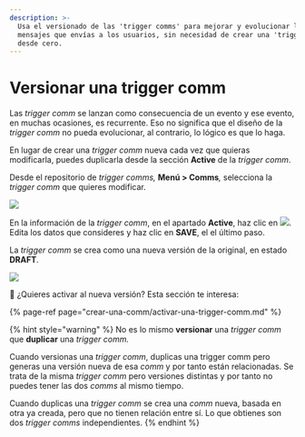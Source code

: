```yaml
---
description: >-
  Usa el versionado de las 'trigger comms' para mejorar y evolucionar los
  mensajes que envías a los usuarios, sin necesidad de crear una 'trigger comm'
  desde cero.
---
```


# Versionar una trigger comm

Las _trigger comm_ se lanzan como consecuencia de un evento y ese evento, en muchas ocasiones, es recurrente. Eso no significa que el diseño de la _trigger comm_ no pueda evolucionar, al contrario, lo lógico es que lo haga.

En lugar de crear una _trigger comm_ nueva cada vez que quieras modificarla, puedes duplicarla desde la sección **Active** de la _trigger comm_.

Desde el repositorio de _trigger comms,_ **Menú &gt; Comms**_,_ selecciona la _trigger comm_ que quieres modificar.

![](https://github.com/iciaparicio/variantes-origen/tree/169a87cd535336e6c183d673fef59f5462c5d585/.gitbook/assets/image%20%2812%29.png)

En la información de la _trigger comm_, en el apartado **Active**, haz clic en ![](https://github.com/iciaparicio/variantes-origen/tree/169a87cd535336e6c183d673fef59f5462c5d585/.gitbook/assets/icono_duplicar.png). Edita los datos que consideres y haz clic en **SAVE**, el el último paso.

La _trigger comm_ se crea como una nueva versión de la original, en estado **DRAFT**.

![](https://github.com/iciaparicio/variantes-origen/tree/169a87cd535336e6c183d673fef59f5462c5d585/.gitbook/assets/versionado_comm.png)

🎯 ¿Quieres activar al nueva versión? Esta sección te interesa:

{% page-ref page="crear-una-comm/activar-una-trigger-comm.md" %}

{% hint style="warning" %}
No es lo mismo **versionar** una _trigger comm_ que **duplicar** una _trigger comm._

Cuando versionas una _trigger comm_, duplicas una trigger comm pero generas una versión nueva de esa _comm_ y por tanto están relacionadas. Se trata de la misma _trigger comm_ pero versiones distintas y por tanto no puedes tener las dos _comms_ al mismo tiempo.

Cuando duplicas una _trigger comm_ se crea una _comm_ nueva, basada en otra ya creada, pero que no tienen relación entre sí. Lo que obtienes son dos _trigger comms_ independientes.
{% endhint %}

